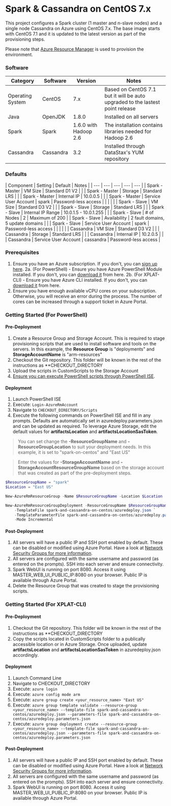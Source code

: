 # Spark & Cassandra on CentOS 7.x

This project configures a Spark cluster (1 master and n-slave nodes) and a single node Cassandra on Azure using CentOS 7.x.  The base image starts with CentOS 7.1 and it is updated to the latest version as part of the provisioning steps.

Please note that [Azure Resource Manager][3] is used to provision the environment.

### Software ###

| Category | Software | Version | Notes |
| --- | --- | --- | --- |
| Operating System | CentOS | 7.x | Based on CentOS 7.1 but it will be auto upgraded to the lastest point release |
| Java | OpenJDK | 1.8.0 | Installed on all servers |
| Spark | Spark | 1.6.0 with Hadoop 2.6 | The installation contains libraries needed for Hadoop 2.6 |
| Cassandra | Cassandra | 3.2 | Installed through DataStax's YUM repository |


### Defaults ###

| Component | Setting | Default | Notes |
| --- | --- | --- | --- | --- |
| Spark - Master | VM Size | Standard D1 V2 | |
| Spark - Master | Storage | Standard LRS | |
| Spark - Master | Internal IP | 10.0.0.5 | |
| Spark - Master | Service User Account | spark | Password-less access |
| | | |
| Spark - Slave | VM Size | Standard D3 V2 | |
| Spark - Slave | Storage | Standard LRS | |
| Spark - Slave | Internal IP Range | 10.0.1.5 - 10.0.1.255 | |
| Spark - Slave | # of Nodes | 2 | Maximum of 200 |
| Spark - Slave | Availability | 2 fault domains, 5 update domains | |
| Spark - Slave | Service User Account | spark | Password-less access |
| | | |
| Cassandra | VM Size | Standard D3 V2 | |
| Cassandra | Storage | Standard LRS | |
| Cassandra | Internal IP | 10.2.0.5 | |
| Cassandra | Service User Account | cassandra | Password-less access |

### Prerequisites

1.  Ensure you have an Azure subscription.  If you don't, you can [sign up here][1].
2a.  (For PowerShell) - Ensure you have Azure PowerShell Module installed.  If you don't, you can [download it][2] from here.
2b.  (For XPLAT-CLI) - Ensure you have Azure CLI installed.  If you don't, you can [download it][6] from here.
3.  Ensure you have enough available vCPU cores on your subscription.  Otherwise, you will receive an error during the process.  The number of cores can be increased through a support ticket in Azure Portal.

### Getting Started (For PowerShell)

#### Pre-Deployment

1.  Create a Resource Group and Storage Account.  This is required to stage provisioning scripts that are used to install software and tools on the servers.  In this example, the **Resource Group** is "deployments" and **StorageAccountName** is "arm-resources"
2.  Checkout the Git repository.  This folder will be known in the rest of the instructions as **CHECKOUT_DIRECTORY
3.  Upload the scripts in CustomScripts to the Storage Account
4.  [Ensure you can execute PowerShell scripts through PowerShell ISE][4].

#### Deployment

1.  Launch PowerShell ISE
2.  Execute: `Login-AzureRmAccount`
3.  Navigate to `CHECKOUT_DIRECTORY/Scripts`
4.  Execute the following commands on PowerShell ISE and fill in any prompts.  Defaults are automatically set in azuredeploy.parameters.json and can be updated as required.  To leverage Azure Storage, edit the default values for **artifactsLocation** and **artifactsLocationSasToken**.

> You can set change the **-ResourceGroupName** and **-ResourceGroupLocation** to suit your deployment needs.  In this example, it is set to "spark-on-centos" and "East US"

> Enter the values for **-StorageAccountName** and **-StorageAccountResourceGroupName** based on the storage account that was created as part of the pre-deployment steps.

```powershell
$ResourceGroupName = "spark"
$Location = "East US"

New-AzureRmResourceGroup -Name $ResourceGroupName -Location $Location

New-AzureRmResourceGroupDeployment -ResourceGroupName $ResourceGroupName `
    -TemplateFile spark-and-cassandra-on-centos/azuredeploy.json `
    -TemplateParameterFile spark-and-cassandra-on-centos/azuredeploy.parameters.json
    -Mode Incremental
```

#### Post-Deployment

1. All servers will have a public IP and SSH port enabled by default.  These can be disabled or modified using Azure Portal.  Have a look at [Network Security Groups for more information][5].
2. All servers are configured with the same username and password (as entered on the prompts).  SSH into each server and ensure connectivity.
3. Spark WebUI is running on port 8080.  Access it using MASTER_WEB_UI_PUBLIC_IP:8080 on your browser.  Public IP is available through Azure Portal.
4. Delete the Resource Group that was created to stage the provisioning scripts.



### Getting Started (For XPLAT-CLI)

#### Pre-Deployment

1.  Checkout the Git repository.  This folder will be known in the rest of the instructions as **CHECKOUT_DIRECTORY
2.  Copy the scripts located in CustomScripts folder to a publically accessible location or in Azure Storage.  Once uploaded, update **artifactsLocation** and **artifactsLocationSasToken** in azuredeploy.json accordingly.


#### Deployment

1.  Launch Command Line
2.  Navigate to CHECKOUT_DIRECTORY
3.  Execute: `azure login`
4.  Execute: `azure config mode arm`
5.  Execute: `azure group create <your_resource_name> "East US"`
6.  Execute: `azure group template validate --resource-group <your_resource_name> --template-file spark-and-cassandra-on-centos/azuredeploy.json --parameters-file spark-and-cassandra-on-centos/azuredeploy.parameters.json`
7.  Execute: `azure group deployment create --resource-group <your_resource_name> --template-file spark-and-cassandra-on-centos/azuredeploy.json --parameters-file spark-and-cassandra-on-centos/azuredeploy.parameters.json`

#### Post-Deployment

1. All servers will have a public IP and SSH port enabled by default.  These can be disabled or modified using Azure Portal.  Have a look at [Network Security Groups for more information][5].
2. All servers are configured with the same username and password (as entered on the prompts).  SSH into each server and ensure connectivity.
3. Spark WebUI is running on port 8080.  Access it using MASTER_WEB_UI_PUBLIC_IP:8080 on your browser.  Public IP is available through Azure Portal.


[1]: https://azure.microsoft.com/en-us/pricing/free-trial/
[2]: https://azure.microsoft.com/en-us/documentation/articles/powershell-install-configure/
[3]: https://azure.microsoft.com/en-us/documentation/articles/powershell-azure-resource-manager/
[4]: http://stackoverflow.com/questions/9271681/how-to-run-powershell-script-even-if-set-executionpolicy-is-banned
[5]: https://azure.microsoft.com/en-us/documentation/articles/virtual-networks-nsg/
[6]: https://azure.microsoft.com/en-us/documentation/articles/xplat-cli-install/